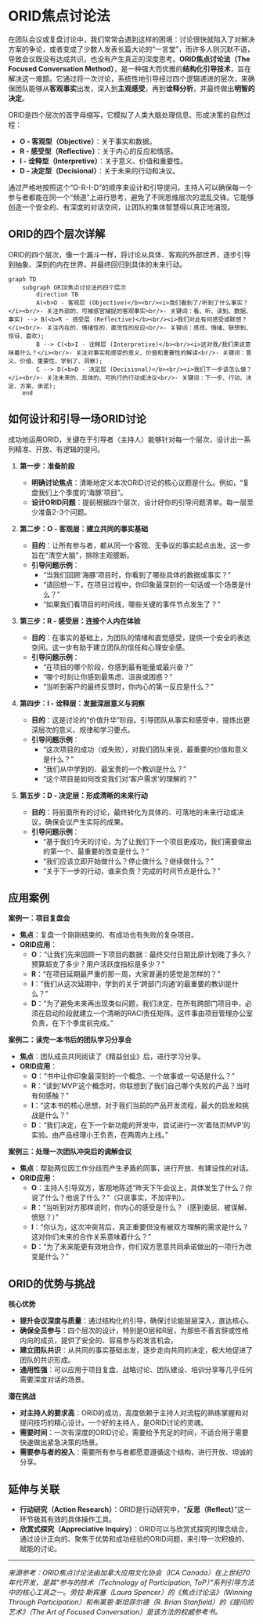 # ORID焦点讨论法

在团队会议或复盘讨论中，我们常常会遇到这样的困境：讨论很快就陷入了对解决方案的争论，或者变成了少数人发表长篇大论的“一言堂”，而许多人则沉默不语，导致会议既没有达成共识，也没有产生真正的深度思考。**ORID焦点讨论法（The Focused Conversation Method）**，是一种强大而优雅的**结构化引导技术**，旨在解决这一难题。它通过将一次讨论，系统性地引导经过四个逻辑递进的层次，来确保团队能够从**客观事实**出发，深入到**主观感受**，再到**诠释分析**，并最终做出**明智的决定**。

ORID是四个层次的首字母缩写，它模拟了人类大脑处理信息、形成决策的自然过程：

*   **O - 客观型（Objective）**：关于事实和数据。
*   **R - 感受型（Reflective）**：关于内心的反应和情感。
*   **I - 诠释型（Interpretive）**：关于意义、价值和重要性。
*   **D - 决定型（Decisional）**：关于未来的行动和决议。

通过严格地按照这个“O-R-I-D”的顺序来设计和引导提问，主持人可以确保每一个参与者都能在同一个“频道”上进行思考，避免了不同思维层次的混乱交锋。它能够创造一个安全的、有深度的对话空间，让团队的集体智慧得以真正地涌现。

## ORID的四个层次详解

ORID的四个层次，像一个漏斗一样，将讨论从具体、客观的外部世界，逐步引导到抽象、深刻的内在世界，并最终回归到具体的未来行动。

```mermaid
graph TD
    subgraph ORID焦点讨论法的四个层次
        direction TB
        A(<b>O - 客观层 (Objective)</b><br/><i>我们看到了/听到了什么事实？</i><br/>- 关注外部的、可被感官捕捉的客观事实<br/>- 关键词：看、听、读到、数据、事实) --> B(<b>R - 感受层 (Reflective)</b><br/><i>我们对此有何感受或联想？</i><br/>- 关注内在的、情绪性的、直觉性的反应<br/>- 关键词：感觉、情绪、联想到、惊讶、喜欢);
        B --> C(<b>I - 诠释层 (Interpretive)</b><br/><i>这对我/我们来说意味着什么？</i><br/>- 关注对事实和感受的意义、价值和重要性的解读<br/>- 关键词：意义、价值、重要性、学到了、洞察);
        C --> D(<b>D - 决定层 (Decisional)</b><br/><i>我们下一步该怎么做？</i><br/>- 关注未来的、具体的、可执行的行动或决议<br/>- 关键词：下一步、行动、决定、方案、承诺);
    end
```

## 如何设计和引导一场ORID讨论

成功地运用ORID，关键在于引导者（主持人）能够针对每一个层次，设计出一系列精准、开放、有逻辑的提问。

1.  **第一步：准备阶段**
    *   **明确讨论焦点**：清晰地定义本次ORID讨论的核心议题是什么。例如，“复盘我们上个季度的‘海豚’项目”。
    *   **设计ORID问题**：提前根据四个层次，设计好你的引导问题清单。每一层至少准备2-3个问题。

2.  **第二步：O - 客观层：建立共同的事实基础**
    *   **目的**：让所有参与者，都从同一个客观、无争议的事实起点出发。这一步旨在“清空大脑”，排除主观臆断。
    *   **引导问题示例**：
        *   “当我们回顾‘海豚’项目时，你看到了哪些具体的数据或事实？”
        *   “请回想一下，在项目过程中，你印象最深刻的一句话或一个场景是什么？”
        *   “如果我们看项目的时间线，哪些关键的事件节点发生了？”

3.  **第三步：R - 感受层：连接个人内在体验**
    *   **目的**：在事实的基础上，为团队的情绪和直觉感受，提供一个安全的表达空间。这一步有助于建立团队的信任和心理安全感。
    *   **引导问题示例**：
        *   “在项目的哪个阶段，你感到最有能量或最兴奋？”
        *   “哪个时刻让你感到最焦虑、沮丧或困惑？”
        *   “当听到客户的最终反馈时，你内心的第一反应是什么？”

4.  **第四步：I - 诠释层：发掘深层意义与洞察**
    *   **目的**：这是讨论的“价值升华”阶段。引导团队从事实和感受中，提炼出更深层次的意义、规律和学习要点。
    *   **引导问题示例**：
        *   “这次项目的成功（或失败），对我们团队来说，最重要的价值和意义是什么？”
        *   “我们从中学到的、最宝贵的一个教训是什么？”
        *   “这个项目是如何改变我们对‘客户需求’的理解的？”

5.  **第五步：D - 决定层：形成清晰的未来行动**
    *   **目的**：将前面所有的讨论，最终转化为具体的、可落地的未来行动或决议，确保会议产生实际的成果。
    *   **引导问题示例**：
        *   “基于我们今天的讨论，为了让我们下一个项目更成功，我们需要做出的第一个、最重要的改变是什么？”
        *   “我们应该立即开始做什么？停止做什么？继续做什么？”
        *   “关于下一步的行动，谁来负责？完成的时间节点是什么？”

## 应用案例

**案例一：项目复盘会**
*   **焦点**：复盘一个刚刚结束的、有成功也有失败的复杂项目。
*   **ORID应用**：
    *   **O**：“让我们先来回顾一下项目的数据：最终交付日期比原计划晚了多久？预算超支了多少？用户活跃度指标是多少？”
    *   **R**：“在项目延期最严重的那一周，大家普遍的感觉是怎样的？”
    *   **I**：“我们从这次延期中，学到的关于‘跨部门沟通’的最重要的教训是什么？”
    *   **D**：“为了避免未来再出现类似问题，我们决定，在所有跨部门项目中，必须在启动阶段就建立一个清晰的RACI责任矩阵。这件事由项目管理办公室负责，在下个季度前完成。”

**案例二：读完一本书后的团队学习分享会**
*   **焦点**：团队成员共同阅读了《精益创业》后，进行学习分享。
*   **ORID应用**：
    *   **O**：“书中让你印象最深刻的一个概念、一个故事或一句话是什么？”
    *   **R**：“读到‘MVP’这个概念时，你联想到了我们自己哪个失败的产品？当时有何感触？”
    *   **I**：“这本书的核心思想，对于我们当前的产品开发流程，最大的启发和挑战是什么？”
    *   **D**：“我们决定，在下一个新功能的开发中，尝试进行一次‘着陆页MVP’的实验。由产品经理小王负责，在两周内上线。”

**案例三：处理一次团队冲突后的调解会议**
*   **焦点**：帮助两位因工作分歧而产生矛盾的同事，进行开放、有建设性的对话。
*   **ORID应用**：
    *   **O**：主持人引导双方，客观地陈述“昨天下午会议上，具体发生了什么？你说了什么？他说了什么？”（只说事实，不加评判）。
    *   **R**：“当听到对方那样说时，你内心的感受是什么？（感到委屈、被误解、愤怒？）”
    *   **I**：“你认为，这次冲突背后，真正重要但没有被双方理解的需求是什么？这对你们未来的合作关系意味着什么？”
    *   **D**：“为了未来能更有效地合作，你们双方愿意共同承诺做出的一项行为改变是什么？”

## ORID的优势与挑战

**核心优势**
*   **提升会议深度与质量**：通过结构化的引导，确保讨论能层层深入，直达核心。
*   **确保全员参与**：四个层次的设计，特别是O层和R层，为那些不善言辞或性格内向的成员，提供了安全的、容易参与的发言机会。
*   **建立团队共识**：从共同的事实基础出发，逐步走向共同的决定，极大地促进了团队的共识形成。
*   **通用性强**：可以应用于项目复盘、战略讨论、团队建设、培训分享等几乎任何需要深度对话的场景。

**潜在挑战**
*   **对主持人的要求高**：ORID的成功，高度依赖于主持人对流程的熟练掌握和对提问技巧的精心设计。一个好的主持人，是ORID讨论的灵魂。
*   **需要时间**：一次有深度的ORID讨论，需要给予充足的时间，不适合用于需要快速做出紧急决策的场景。
*   **需要参与者的投入**：需要所有参与者都愿意遵循这个结构，进行开放、坦诚的分享。

## 延伸与关联

*   **行动研究（Action Research）**：ORID是行动研究中，“**反思（Reflect）**”这一环节极其有效的具体操作工具。
*   **欣赏式探究（Appreciative Inquiry）**：ORID可以与欣赏式探究的理念结合，通过设计正向的、聚焦于优势和成功经验的ORID问题，来引导一次积极的、赋能的讨论。

---
*来源参考：ORID焦点讨论法由加拿大应用文化协会（ICA Canada）在上世纪70年代开发，是其“参与的技术（Technology of Participation, ToP）”系列引导方法中的核心工具之一。劳拉·斯宾塞（Laura Spencer）的《焦点讨论法》（Winning Through Participation）和布莱恩·斯坦菲尔德（R. Brian Stanfield）的《提问的艺术》（The Art of Focused Conversation）是该方法的权威参考书。*
